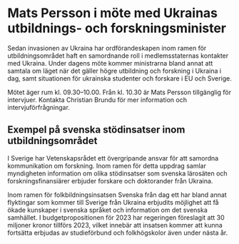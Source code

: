 # Mats Persson i möte med Ukrainas utbildnings- och forskningsminister

Sedan invasionen av Ukraina har ordförandeskapen inom ramen för utbildningsområdet haft en samordnande roll i medlemsstaternas kontakter med Ukraina. Under dagens möte kommer ministrarna bland annat att samtala om läget när det gäller högre utbildning och forskning i Ukraina i dag, samt situationen för ukrainska studenter och forskare i EU och Sverige.

Mötet äger rum kl. 09\.30–10\.00\. Från kl. 10\.30 är Mats Persson tillgänglig för intervjuer. Kontakta Christian Brundu för mer information och intervjuförfrågningar.

## Exempel på svenska stödinsatser inom utbildningsområdet

I Sverige har Vetenskapsrådet ett övergripande ansvar för att samordna kommunikation om forskning. Inom ramen för detta uppdrag samlar myndigheten information om olika stödinsatser som svenska lärosäten och forskningsfinansiärer erbjuder forskare och doktorander från Ukraina.

Inom ramen för folkbildningsinsatsen Svenska från dag ett har bland annat flyktingar som kommer till Sverige från Ukraina erbjudits möjlighet att få ökade kunskaper i svenska språket och information om det svenska samhället. I budgetpropositionen för 2023 har regeringen föreslagit att 30 miljoner kronor tillförs 2023, vilket innebär att insatsen kommer att kunna fortsätta erbjudas av studieförbund och folkhögskolor även under nästa år.
